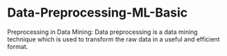 # Data-Preprocessing-ML-Basic
Preprocessing in Data Mining:  Data preprocessing is a data mining technique which is used to transform the raw data in a useful and efficient format. 
